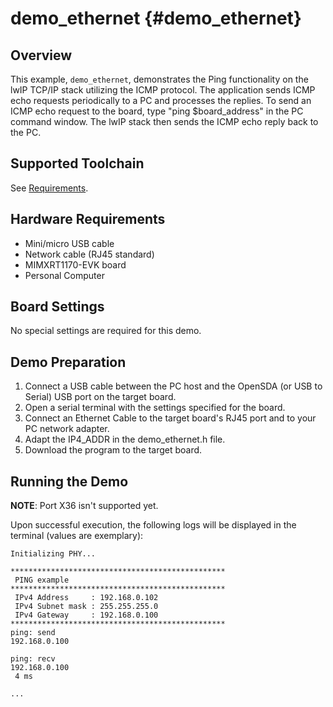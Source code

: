 demo_ethernet {#demo_ethernet}
=============

## Overview
This example, `demo_ethernet`, demonstrates the Ping functionality on the lwIP TCP/IP stack utilizing the ICMP protocol. The application sends ICMP echo requests periodically to a PC and processes the replies. To send an ICMP echo request to the board, type "ping $board_address" in the PC command window. The lwIP stack then sends the ICMP echo reply back to the PC.

## Supported Toolchain
See [Requirements](../../../README.md#requirements).

## Hardware Requirements
- Mini/micro USB cable
- Network cable (RJ45 standard)
- MIMXRT1170-EVK board
- Personal Computer

## Board Settings
No special settings are required for this demo.

## Demo Preparation
1. Connect a USB cable between the PC host and the OpenSDA (or USB to Serial) USB port on the target board.
2. Open a serial terminal with the settings specified for the board.
3. Connect an Ethernet Cable to the target board's RJ45 port and to your PC network adapter.
4. Adapt the IP4_ADDR in the demo_ethernet.h file.
5. Download the program to the target board.

## Running the Demo

__NOTE__: Port X36 isn't supported yet.

Upon successful execution, the following logs will be displayed in the terminal (values are exemplary):

```
Initializing PHY...

************************************************
 PING example
************************************************
 IPv4 Address     : 192.168.0.102
 IPv4 Subnet mask : 255.255.255.0
 IPv4 Gateway     : 192.168.0.100
************************************************
ping: send
192.168.0.100

ping: recv
192.168.0.100
 4 ms

...
